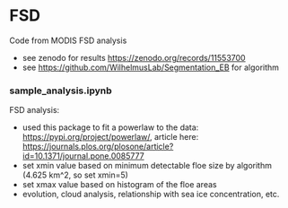 # FSD
Code from MODIS FSD analysis

- see zenodo for results https://zenodo.org/records/11553700
- see https://github.com/WilhelmusLab/Segmentation_EB for algorithm

### sample_analysis.ipynb
FSD analysis:
- used this package to fit a powerlaw to the data: https://pypi.org/project/powerlaw/, article here: https://journals.plos.org/plosone/article?id=10.1371/journal.pone.0085777
- set xmin value based on minimum detectable floe size by algorithm (4.625 km^2, so set xmin=5)
- set xmax value based on histogram of the floe areas
- evolution, cloud analysis, relationship with sea ice concentration, etc.
